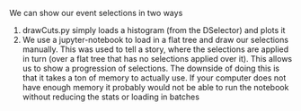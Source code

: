 We can show our event selections in two ways

1. drawCuts.py simply loads a histogram (from the DSelector) and plots it
2. We use a jupyter-notebook to load in a flat tree and draw our selections manually. This was used to tell a story, where the selections are applied in turn (over a flat tree that has no selections applied over it). This allows us to show a progression of selections. The downside of doing this is that it takes a ton of memory to actually use. If your computer does not have enough memory it probably would not be able to run the notebook without reducing the stats or loading in batches

